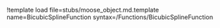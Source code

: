 !template load file=stubs/moose_object.md.template name=BicubicSplineFunction syntax=/Functions/BicubicSplineFunction